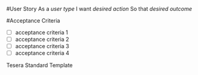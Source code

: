 #User Story
As a *user type*
I want *desired action*
So that *desired outcome*

#Acceptance Criteria
- [ ] acceptance criteria 1
- [ ] acceptance criteria 2
- [ ] acceptance criteria 3
- [ ] acceptance criteria 4

Tesera Standard Template